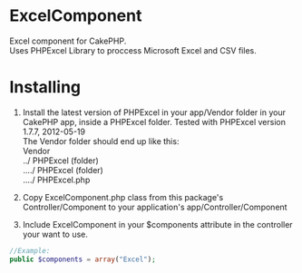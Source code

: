 ExcelComponent
==============

Excel component for CakePHP.  
Uses PHPExcel Library to proccess Microsoft Excel and CSV files.
    
    
    
Installing  
==========

1.  Install the latest version of PHPExcel in your app/Vendor folder in your CakePHP app, inside a PHPExcel folder. Tested with PHPExcel version 1.7.7, 2012-05-19  
The Vendor folder should end up like this:  
Vendor  
../ PHPExcel (folder)  
..../ PHPExcel (folder)  
..../ PHPExcel.php  
  
2.  Copy ExcelComponent.php class from this package's Controller/Component to your application's app/Controller/Component  
  
3.  Include ExcelComponent in your $components attribute in the controller your want to use.
```php
//Example:
public $components = array("Excel");
```